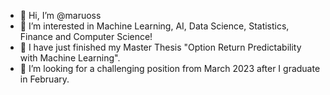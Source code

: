 - 👋 Hi, I’m @maruoss
- 👀 I’m interested in Machine Learning, AI, Data Science, Statistics, Finance and Computer Science!
- 🌱 I have just finished my Master Thesis "Option Return Predictability with Machine Learning".
- 💞️ I’m looking for a challenging position from March 2023 after I graduate in February.

<!---
maruoss/maruoss is a ✨ special ✨ repository because its `README.md` (this file) appears on your GitHub profile.
You can click the Preview link to take a look at your changes.
--->
